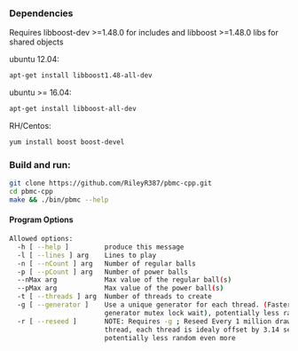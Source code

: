 <h3>Dependencies</h3>

Requires libboost-dev >=1.48.0 for includes and libboost >=1.48.0 libs for shared objects

ubuntu 12.04: 

```sh
apt-get install libboost1.48-all-dev
```

ubuntu >= 16.04:

```sh
apt-get install libboost-all-dev
```

RH/Centos:

```sh
yum install boost boost-devel
```

<h3>Build and run:</h3>

```sh
git clone https://github.com/RileyR387/pbmc-cpp.git
cd pbmc-cpp
make && ./bin/pbmc --help
```

<h4>Program Options</h4>

```sh
Allowed options:
  -h [ --help ]         produce this message
  -l [ --lines ] arg    Lines to play
  -n [ --nCount ] arg   Number of regular balls
  -p [ --pCount ] arg   Number of power balls
  --nMax arg            Max value of the regular ball(s)
  --pMax arg            Max value of the power ball(s)
  -t [ --threads ] arg  Number of threads to create
  -g [ --generator ]    Use a unique generator for each thread. (Faster, no 
                        generator mutex lock wait), potentially less random
  -r [ --reseed ]       NOTE: Requires -g ; Reseed Every 1 million drawings per
                        thread, each thread is idealy offset by 3.14 seconds; 
                        potentially less random even more
```

